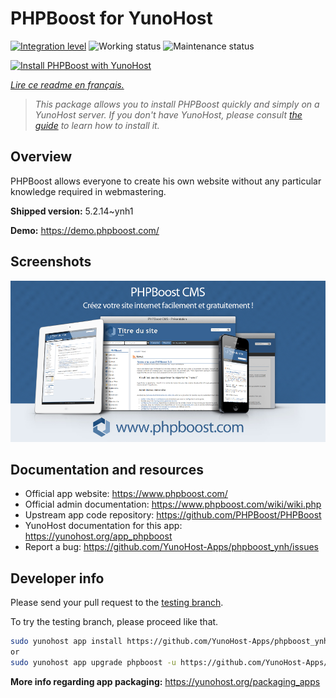 <!--
N.B.: This README was automatically generated by https://github.com/YunoHost/apps/tree/master/tools/README-generator
It shall NOT be edited by hand.
-->

# PHPBoost for YunoHost

[![Integration level](https://dash.yunohost.org/integration/phpboost.svg)](https://dash.yunohost.org/appci/app/phpboost) ![Working status](https://ci-apps.yunohost.org/ci/badges/phpboost.status.svg) ![Maintenance status](https://ci-apps.yunohost.org/ci/badges/phpboost.maintain.svg)

[![Install PHPBoost with YunoHost](https://install-app.yunohost.org/install-with-yunohost.svg)](https://install-app.yunohost.org/?app=phpboost)

*[Lire ce readme en français.](./README_fr.md)*

> *This package allows you to install PHPBoost quickly and simply on a YunoHost server.
If you don't have YunoHost, please consult [the guide](https://yunohost.org/#/install) to learn how to install it.*

## Overview

PHPBoost allows everyone to create his own website without any particular knowledge required in webmastering.

**Shipped version:** 5.2.14~ynh1

**Demo:** https://demo.phpboost.com/

## Screenshots

![Screenshot of PHPBoost](./doc/screenshots/screenshot.png)

## Documentation and resources

* Official app website: <https://www.phpboost.com/>
* Official admin documentation: <https://www.phpboost.com/wiki/wiki.php>
* Upstream app code repository: <https://github.com/PHPBoost/PHPBoost>
* YunoHost documentation for this app: <https://yunohost.org/app_phpboost>
* Report a bug: <https://github.com/YunoHost-Apps/phpboost_ynh/issues>

## Developer info

Please send your pull request to the [testing branch](https://github.com/YunoHost-Apps/phpboost_ynh/tree/testing).

To try the testing branch, please proceed like that.

``` bash
sudo yunohost app install https://github.com/YunoHost-Apps/phpboost_ynh/tree/testing --debug
or
sudo yunohost app upgrade phpboost -u https://github.com/YunoHost-Apps/phpboost_ynh/tree/testing --debug
```

**More info regarding app packaging:** <https://yunohost.org/packaging_apps>
